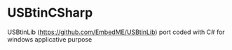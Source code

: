 # USBtinCSharp
USBtinLib (https://github.com/EmbedME/USBtinLib) port coded with C# for windows applicative purpose
